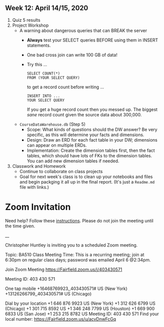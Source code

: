 ## Week 12: April 14/15, 2020

1. Quiz 5 results
2. Project Workshop 
    * A warning about dangerous queries that can BREAK the server
        * __Always__ test your SELECT queries BEFORE using them in  INSERT statements.
        * One bad cross join can write 100 GB of data!
        * Try this ...
            ```
            SELECT COUNT(*) 
            FROM (YOUR SELECT QUERY)
            
            ```
            to get a record count before writing ...
            
            ```
            INSERT INTO ...
            YOUR SELECT QUERY
            
            ```
            If you get a huge record count then you messed up. The biggest _sane_ record count given the source data about 300,000. 
    * `CourseDataWarehouse.db` (Step 5)
        * Scope: What kinds of questions should the DW answer? Be very specific, as this will determine your facts and dimensions.
        * Design: Draw an ERD for each fact table in your DW; dimensions can appear on multiple ERDs.
        * Implementation: Create the dimension tables first, then the fact tables, which should have lots of FKs to the dimension tables. You can add new dimension tables if needed.  
3. Classwork and Homework
    * Continue to collaborate on class projects
    * Goal for next week's class is to clean up your notebooks and files and begin packging it all up in the final report. (It's just a `Readme.md` file with links.)

# Zoom Invitation
Need help? Follow these [instructions](https://quip.com/rULNAVPjKQlj).
Please do not join the meeting until the time given. 

__

Christopher Huntley is inviting you to a scheduled Zoom meeting.

Topic: BA510 Class Meeting
Time: This is a recurring meeting; join at 6:30pm on regular class days; password was emailed April 6 @2:34pm.

Join Zoom Meeting
https://Fairfield.zoom.us/j/403430571

Meeting ID: 403 430 571

One tap mobile
+16468769923,,403430571# US (New York)
+13126266799,,403430571# US (Chicago)

Dial by your location
        +1 646 876 9923 US (New York)
        +1 312 626 6799 US (Chicago)
        +1 301 715 8592 US
        +1 346 248 7799 US (Houston)
        +1 669 900 6833 US (San Jose)
        +1 253 215 8782 US
Meeting ID: 403 430 571
Find your local number: https://Fairfield.zoom.us/u/acvDnwFcGq



